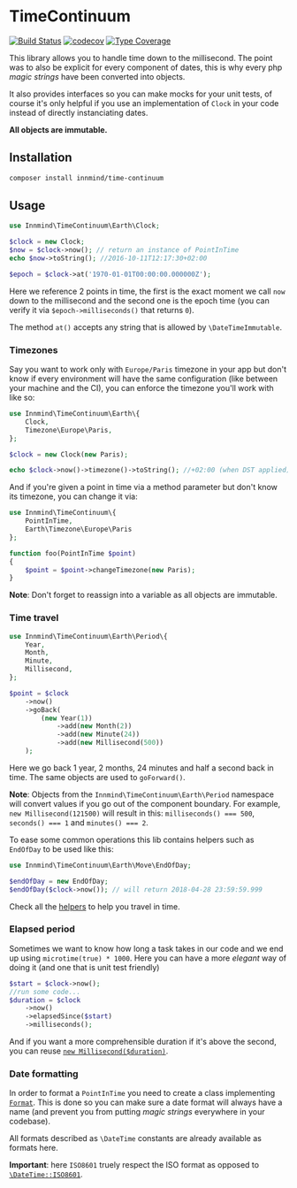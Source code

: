 # TimeContinuum

[![Build Status](https://github.com/Innmind/TimeContinuum/workflows/CI/badge.svg)](https://github.com/Innmind/TimeContinuum/actions?query=workflow%3ACI)
[![codecov](https://codecov.io/gh/Innmind/TimeContinuum/branch/develop/graph/badge.svg)](https://codecov.io/gh/Innmind/TimeContinuum)
[![Type Coverage](https://shepherd.dev/github/innmind/timecontinuum/coverage.svg)](https://shepherd.dev/github/innmind/timecontinuum)

This library allows you to handle time down to the millisecond. The point was to also be explicit for every component of dates, this is why every php _magic strings_ have been converted into objects.

It also provides interfaces so you can make mocks for your unit tests, of course it's only helpful if you use an implementation of `Clock` in your code instead of directly instanciating dates.

**All objects are immutable.**

## Installation

```sh
composer install innmind/time-continuum
```

## Usage

```php
use Innmind\TimeContinuum\Earth\Clock;

$clock = new Clock;
$now = $clock->now(); // return an instance of PointInTime
echo $now->toString(); //2016-10-11T12:17:30+02:00

$epoch = $clock->at('1970-01-01T00:00:00.000000Z');
```

Here we reference 2 points in time, the first is the exact moment we call `now` down to the millisecond and the second one is the epoch time (you can verify it via `$epoch->milliseconds()` that returns `0`).

The method `at()` accepts any string that is allowed by `\DateTimeImmutable`.

### Timezones

Say you want to work only with `Europe/Paris` timezone in your app but don't know if every environment will have the same configuration (like between your machine and the CI), you can enforce the timezone you'll work with like so:

```php
use Innmind\TimeContinuum\Earth\{
    Clock,
    Timezone\Europe\Paris,
};

$clock = new Clock(new Paris);

echo $clock->now()->timezone()->toString(); //+02:00 (when DST applied), otherwise +01:00
```

And if you're given a point in time via a method parameter but don't know its timezone, you can change it via:

```php
use Innmind\TimeContinuum\{
    PointInTime,
    Earth\Timezone\Europe\Paris
};

function foo(PointInTime $point)
{
    $point = $point->changeTimezone(new Paris);
}
```

**Note**: Don't forget to reassign into a variable as all objects are immutable.

### Time travel

```php
use Innmind\TimeContinuum\Earth\Period\{
    Year,
    Month,
    Minute,
    Millisecond,
};

$point = $clock
    ->now()
    ->goBack(
        (new Year(1))
            ->add(new Month(2))
            ->add(new Minute(24))
            ->add(new Millisecond(500))
    );
```

Here we go back 1 year, 2 months, 24 minutes and half a second back in time. The same objects are used to `goForward()`.

**Note**: Objects from the `Innmind\TimeContinuum\Earth\Period` namespace will convert values if you go out of the component boundary. For example, `new Millisecond(121500)` will result in this: `milliseconds() === 500`, `seconds() === 1` and `minutes() === 2`.

To ease some common operations this lib contains helpers such as `EndOfDay` to be used like this:

```php
use Innmind\TimeContinuum\Earth\Move\EndOfDay;

$endOfDay = new EndOfDay;
$endOfDay($clock->now()); // will return 2018-04-28 23:59:59.999
```

Check all the [helpers](src/Earth/Move/) to help you travel in time.

### Elapsed period

Sometimes we want to know how long a task takes in our code and we end up using `microtime(true) * 1000`. Here you can have a more _elegant_ way of doing it (and one that is unit test friendly)

```php
$start = $clock->now();
//run some code...
$duration = $clock
    ->now()
    ->elapsedSince($start)
    ->milliseconds();
```

And if you want a more comprehensible duration if it's above the second, you can reuse [`new Millisecond($duration)`](src/Earth/Period/Millisecond.php).

### Date formatting

In order to format a `PointInTime` you need to create a class implementing [`Format`](src/Format.php). This is done so you can make sure a date format will always have a name (and prevent you from putting _magic strings_ everywhere in your codebase).

All formats described as `\DateTime` constants are already available as formats here.

**Important**: here `ISO8601` truely respect the ISO format as opposed to [`\DateTime::ISO8601`](http://us1.php.net/manual/en/class.datetime.php#datetime.constants.iso8601).
